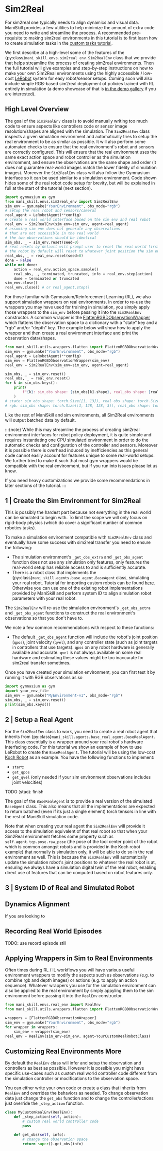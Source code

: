 # Sim2Real

For sim2real one typically needs to align dynamics and visual data. ManiSkill provides a few utilities to help minimize the amount of extra code you need to write and streamline the process. A recommended pre-requisite to making sim2real environments in this tutorial is to first learn how to create simulation tasks in the [custom tasks tutorial](./custom_tasks/intro.md).

We first describe at a high-level some of the features of the {py:class}`mani_skill.envs.sim2real_env.Sim2RealEnv` class that we provide that helps streamline the process of creating sim2real environments. Then the full tutorial will give examples and step-by-step instructions on how to make your own Sim2Real environments using the highly accessible / low-cost [LeRobot](https://github.com/huggingface/lerobot) system for easy robot/sensor setups. Coming soon will also include simple RGB-based sim2real deployment of policies trained with RL entirely in simulation (a demo showcase of that is [in the demo gallery](../demos/gallery.md#vision-based-zero-shot-sim2real-manipulation) if you are interested).

## High Level Overview

The goal of the `Sim2RealEnv` class is to avoid manually writing too much code to ensure aspects like controllers code or sensor image resolution/shapes are aligned with the simulation. The `Sim2RealEnv` class inspects a given simulation environment and automatically tries to setup the real environment to be as similar as possible. It will also perform some automated checks to ensure that the real environment's robot and sensors are correctly configured. This will ensure that the real environment uses the same exact action space and robot controller as the simulation environment, and ensure the observations are the same shape and order (it does not guarantee real-world images match the lower fidelity of simulation images). Moreover the `Sim2RealEnv` class will also follow the Gymnasium interface so it can be used similar to a simulation environment. Code shown hides some of the real robot code setup for brevity, but will be explained in full at the start of the tutorial (next section).


```python
import gymnasium as gym
from mani_skill.envs.sim2real_env import Sim2RealEnv
sim_env = gym.make("YourEnvironment", obs_mode="rgb")
# setup the real robot and sensors/cameras
real_agent = LeRobotAgent(**config)
# create a real world interface based on the sim env and real robot
real_env = Sim2RealEnv(sim_env=sim_env, agent=real_agent) 
# assuming sim env does not generate any observations 
# that are not accessible in the real world
# the two observations should be identical
sim_obs, _ = sim_env.reset(seed=0)
# real resets by default will prompt user to reset the real world first before continuing
# the robot by default will reset to whatever joint position the sim env samples
real_obs, _ = real_env.reset(seed=0)
done = False
while not done:
    action = real_env.action_space.sample()
    real_obs, _, terminated, truncated, info = real_env.step(action)
    done = terminated or truncated
sim_env.close()
real_env.close() # or real_agent.stop()
```

For those familiar with Gymnasium/Reinforcement Learning (RL), we also support simulation wrappers on real environments. In order to re-use the wrappers you may have used for training in simulation, you simply apply those wrappers to the `sim_env` before passing it into the `Sim2RealEnv` constructor. A common wrapper is the [FlattenRGBDObservationWrapper](../wrappers/flatten.md#flatten-rgbd-observations) which flattens the observation space to a dictionary with a "state" key and a "rgb" and/or "depth" key. The example below will show how to apply the wrapper and then create a real environment interface and print the observation data/shapes.

```python
from mani_skill.utils.wrappers.flatten import FlattenRGBDObservationWrapper
sim_env = gym.make("YourEnvironment", obs_mode="rgb")
real_agent = LeRobotAgent(**config)
sim_env = FlattenRGBDObservationWrapper(sim_env)
real_env = Sim2RealEnv(sim_env=sim_env, agent=real_agent)

sim_obs, _ = sim_env.reset()
real_obs, _ = real_env.reset()
for k in sim_obs.keys():
    print(
        f"{k}: sim_obs shape: {sim_obs[k].shape}, real_obs shape: {real_obs[k].shape}"
    )
# state: sim_obs shape: torch.Size([1, 13]), real_obs shape: torch.Size([1, 13])
# rgb: sim_obs shape: torch.Size([1, 128, 128, 3]), real_obs shape: torch.Size([1, 128, 128, 3])
```

Like the rest of ManiSkill and sim environments, all Sim2Real environments will output batched data by default.

:::{note}
While this may streamline the process of creating sim2real environment interfaces for robot policy deployment, it is quite simple and requires instantiating one CPU simulated environment in order to do the automatic checks and configuration of the controller and sensors. Moreover it is possible there is overhead induced by inefficiencies as this general code cannot easily account for features unique to some real-world setups. We further tried to make it such that most gym wrappers would be compatible with the real environment, but if you run into issues please let us know.

If you need heavy customizations we provide some recommendations in later sections of the tutorial.
:::

## 1 | Create the Sim Environment for Sim2Real

This is possibly the hardest part because not everything in the real world can be simulated to begin with. To limit the scope we will only focus on rigid-body physics (which do cover a significant number of common robotics tasks).

To make a simulation environment compatible with `Sim2RealEnv` class and eventually have some success with sim2real transfer you need to ensure the following:

- The simulation environment's `_get_obs_extra` and `_get_obs_agent` function does not use any simulation only features, only features the real-world setup has reliable access to and is sufficiently accurate.
- There is a robot class that implements the {py:class}`mani_skill.agents.base_agent.BaseAgent` class, simulating your real robot. Tutorial for importing custom robots can be found [here](./custom_robots.md). Otherwise you can use one of the existing robot implementations provided by ManiSkill and perform system ID to align simulation robot parameters with your real robot.

The `Sim2RealEnv` will re-use the simulation environment's `_get_obs_extra` and `_get_obs_agent` functions to construct the real environment's observations so that you don't have to.

We note a few common recommendations with respect to these functions:
- The default `_get_obs_agent` function will include the robot's joint position (`qpos`), joint velocity (`qvel`), and any controller state (such as joint targets in controllers that use targets). `qpos` on any robot hardware is generally available and accurate. `qvel` is not always available on some real hardware and estimating these values might be too inaccurate for sim2real transfer sometimes.
<!-- - Often users will include end-effector poses (or tool-center-point tcp poses) in the observation via the `_get_obs_extra` function. The Sim2RealEnv will automatically update the simulation environment's robot joint positions to whatever the real robot is at so this kind of data is correct. -->
<!-- TODO (stao): tcp.pose is supportable but its finnicky because agent.tcp is a property of the simulation agent. Would need a KochRealAgent essentially. But i guess each robot setup needs a seperate real agent class anyway? -->


Once you have created your simulation environment, you can first test it by running it with RGB observations as so

```python
import gymnasium as gym
import your_env_file
sim_env = gym.make("MyEnvironment-v1", obs_mode="rgb")
sim_obs, _ = sim_env.reset()
print(sim_obs.keys())
```

## 2 | Setup a Real Agent

For the `Sim2RealEnv` class to work, you need to create a real robot agent that inherits from {py:class}`mani_skill.agents.base_real_agent.BaseRealAgent`. This class essentially is a wrapper around your real robot's hardware interfacing code. For this tutorial we show an example of how to use LeRobot to create the `BaseRealAgent`. The tutorial will be using the low-cost [Koch Robot](https://github.com/jess-moss/koch-v1-1) as an example. You have the following functions to implement:

- `start`: 
- `get_qpos`
- `get_qvel` (only needed if your sim environment observations includes joint velocities)

TODO (stao): finish

The goal of the `BaseRealAgent` is to provide a real version of the simulated `BaseAgent` class. This also means that all the implementations are expected to return batched (even if its just a single element) torch tensors in line with the rest of ManiSkill simulation code.

<!-- {literalinclude}`mani_skill/agents/base_real_agent.py` TODO: doesn't work? -->

Note that when creating your real agent the `Sim2RealEnv` will provide it access to the simulation equivalent of that real robot so that when your Sim2Real environment fetches some property such as `self.agent.tcp.pose.raw_pose` (the pose of the tool center point of the robot which is common amongst robots and is provided in the Koch robot example) that normally is simulation only, it will be able to do so in the real environment as well. This is because the `Sim2RealEnv` will automatically update the simulation robot's joint positions to whatever the real robot is at, ensuring we always have a simulation digital twin of the real robot, enabling direct use of features that can be computed based on robot features only.


## 3 | System ID of Real and Simulated Robot


## Dynamics Alignment

If you are looking to 


## Recording Real World Episodes

TODO: use record episode still

## Applying Wrappers in Sim to Real Environments

Often times during RL / IL workflows you will have various useful environment wrappers to modify the aspects such as observations (e.g. to combine rgb and depth images) or actions (e.g. to apply an action sequence). Whatever wrappers you use for the simulation environment can also be applied to the real environment by simply appyling them to the sim environment before passing it into the `RealEnv` constructor.

```python
from mani_skill.envs.real_env import RealEnv
from mani_skill.utils.wrappers.flatten import FlattenRGBDObservationWrapper

wrappers = [FlattenRGBDObservationWrapper]
sim_env = gym.make("YourEnvironment", obs_mode="rgb")
for wrapper in wrappers:
    sim_env = wrapper(sim_env)
real_env = RealEnv(sim_env=sim_env, agent=YourCustomRealRobotClass)
```


## Customizing Real Environments More

By default the `RealEnv` class will infer and setup the observation and controllers as best as possible. However it is possible you might have specific use-cases such as custom real world controller code different from the simulation controller or modifications to the observation space.

You can either write your own code or create a class that inherits from `RealEnv` and overrides the behaviors as needed. To change observation data just change the `get_obs` function and to change the controller/actions just override the `_step_action` function.


```python
class MyCustomRealEnv(RealEnv):
    def _step_action(self, action):
        # custom real world controller code
        pass

    def get_obs(self, info):
        # change the observation space
        return super().get_obs(info)
```



